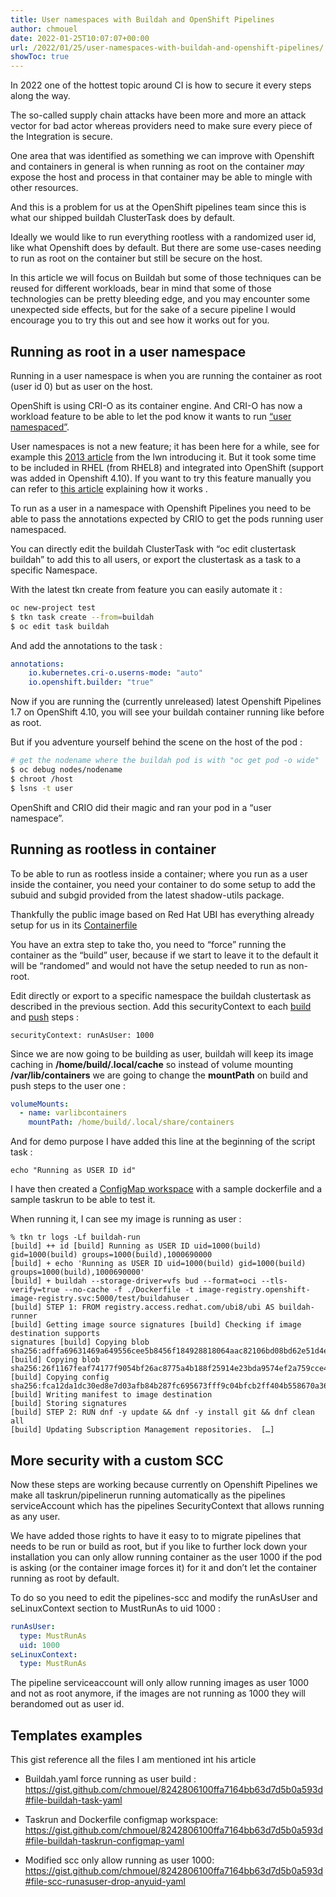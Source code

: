 ```yaml
---
title: User namespaces with Buildah and OpenShift Pipelines
author: chmouel
date: 2022-01-25T10:07:07+00:00
url: /2022/01/25/user-namespaces-with-buildah-and-openshift-pipelines/
showToc: true
---
```

In 2022 one of the hottest topic around CI is how to secure it every steps along the way.

The so-called supply chain attacks have been more and more an attack vector for bad actor whereas providers need to make sure every piece of the Integration is secure.

One area that was identified as something we can improve with Openshift and containers in general is when running as root on the container _may_ expose the host and process in that container may be able to mingle with other resources.

And this is a problem for us at the OpenShift pipelines team since this is what our shipped buildah ClusterTask does by default.

Ideally we would like to run everything rootless with a randomized user id, like what Openshift does by default. But there are some use-cases needing to run as root on the container but still be secure on the host.

In this article we will focus on Buildah but some of those techniques can be reused for different workloads, bear in mind that some of those technologies can be pretty bleeding edge, and you may encounter some unexpected side effects, but for the sake of a secure pipeline I would encourage you to try this out and see how it works out for you.

## **Running as root in a user namespace**

Running in a user namespace is when you are running the container as root (user id 0) but as user on the host.

OpenShift is using CRI-O as its container engine. And CRI-O has now a workload feature to be able to let the pod know it wants to run [“user namespaced”][1].

User namespaces is not a new feature; it has been here for a while, see for example this [2013 article][2] from the lwn introducing it. But it took some time to be included in RHEL (from RHEL8) and integrated into OpenShift (support was added in Openshift 4.10). If you want to try this feature manually you can refer to [this article][3] explaining how it works .

To run as a user in a namespace with Openshift Pipelines you need to be able to pass the annotations expected by CRIO to get the pods running user namespaced.

You can directly edit the buildah ClusterTask with “oc edit clustertask buildah” to add this to all users, or export the clustertask as a task to a specific Namespace.

With the latest tkn create from feature you can easily automate it :

```bash
oc new-project test
$ tkn task create --from=buildah
$ oc edit task buildah
```

And add the annotations to the task :

```yaml
annotations:
    io.kubernetes.cri-o.userns-mode: "auto"
    io.openshift.builder: "true"
```

Now if you are running the (currently unreleased) latest Openshift Pipelines 1.7 on OpenShift 4.10, you will see your buildah container running like before as root.

But if you adventure yourself behind the scene on the host of the pod :

```bash
# get the nodename where the buildah pod is with "oc get pod -o wide"
$ oc debug nodes/nodename
$ chroot /host
$ lsns -t user
```

OpenShift and CRIO did their magic and ran your pod in a “user namespace”.

## **Running as rootless in container**

To be able to run as rootless inside a container; where you run as a user inside the container, you need your container to do some setup to add the subuid and subgid provided from the latest shadow-utils package.

Thankfully the public image based on Red Hat UBI has everything already setup for us in its [Containerfile][4]

You have an extra step to take tho, you need to “force” running the container as
the “build” user, because if we start to leave it to the default it will be
“randomed” and would not have the setup needed to run as non-root.

Edit directly or export to a specific namespace the buildah clustertask as
described in the previous section.  Add this securityContext to each [build][5]
and [push][6] steps :


```
securityContext: runAsUser: 1000 
```


Since we are now going to be building as user, buildah will keep its image
caching in **/home/build/.local/cache** so instead of volume mounting
**/var/lib/containers** we are going to change the **mountPath** on build and
push steps to the user one :

```yaml
volumeMounts:
  - name: varlibcontainers
    mountPath: /home/build/.local/share/containers
```

And for demo purpose I have added this line at the beginning of the script task
:

`echo "Running as USER ID id"`

I have then created a [ConfigMap workspace][7] with a sample dockerfile and a
sample taskrun to be able to test it.

When running it, I can see my image is running as user :

```shell
% tkn tr logs -Lf buildah-run
[build] ++ id [build] Running as USER ID uid=1000(build) gid=1000(build) groups=1000(build),1000690000
[build] + echo 'Running as USER ID uid=1000(build) gid=1000(build)
groups=1000(build),1000690000'
[build] + buildah --storage-driver=vfs bud --format=oci --tls-verify=true --no-cache -f ./Dockerfile -t image-registry.openshift-image-registry.svc:5000/test/buildahuser .
[build] STEP 1: FROM registry.access.redhat.com/ubi8/ubi AS buildah-runner
[build] Getting image source signatures [build] Checking if image destination supports
signatures [build] Copying blob
sha256:adffa69631469a649556cee5b8456f184928818064aac82106bd08bd62e51d4e
[build] Copying blob sha256:26f1167feaf74177f9054bf26ac8775a4b188f25914e23bda9574ef2a759cce4
[build] Copying config sha256:fca12da1dc30ed8e7d03afb84b287fc695673fff9c04bfcb2ff404b558670a36
[build] Writing manifest to image destination
[build] Storing signatures
[build] STEP 2: RUN dnf -y update && dnf -y install git && dnf clean all
[build] Updating Subscription Management repositories.  […]
```

## More security with a custom SCC

Now these steps are working because currently on Openshift Pipelines we make all
taskrun/pipelinerun running automatically as the pipelines serviceAccount which
has the pipelines SecurityContext that allows running as any user.

We have added those rights to have it easy to to migrate pipelines that needs to
be run or build as root, but if you like to further lock down your installation
you can only allow running container as the user 1000 if the pod is asking (or
the container image forces it) for it and don’t let the container running as
root by default.

To do so you need to edit the pipelines-scc and modify the runAsUser and
seLinuxContext section to MustRunAs to uid 1000 :

```yaml
runAsUser:
  type: MustRunAs
  uid: 1000
seLinuxContext:
  type: MustRunAs
```

The pipeline serviceaccount will only allow running images as user 1000 and not
as root anymore, if the images are not running as 1000 they will berandomed out as user id.

## Templates examples

This gist reference all the files I am mentioned int his article

* Buildah.yaml force running as user build : <https://gist.github.com/chmouel/8242806100ffa7164bb63d7d5b0a593d#file-buildah-task-yaml>

* Taskrun and Dockerfile configmap workspace: <https://gist.github.com/chmouel/8242806100ffa7164bb63d7d5b0a593d#file-buildah-taskrun-configmap-yaml>
* Modified scc only allow running as user 1000: <https://gist.github.com/chmouel/8242806100ffa7164bb63d7d5b0a593d#file-scc-runasuser-drop-anyuid-yaml>

 [1]: https://github.com/cri-o/cri-o/blob/main/docs/crio.conf.5.md#crioruntimeworkloads-table
 [2]: https://lwn.net/Articles/532593/
 [3]: https://www.redhat.com/sysadmin/building-container-namespaces
 [4]: https://catalog.redhat.com/software/containers/ubi8/buildah/602686f7b16b1eb2e30807ee?container-tabs=dockerfile
 [5]: https://github.com/tektoncd/operator/blob/main/cmd/openshift/operator/kodata/tekton-addon/addons/02-clustertasks/buildah/buildah-task.yaml#L63
 [6]: https://github.com/tektoncd/operator/blob/main/cmd/openshift/operator/kodata/tekton-addon/addons/02-clustertasks/buildah/buildah-task.yaml#L75
 [7]: https://github.com/tektoncd/pipeline/blob/main/docs/workspaces.md#configmap
